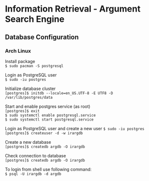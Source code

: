 # Information Retrieval - Argument Search Engine

## Database Configuration

### Arch Linux

Install package  
`$ sudo pacman -S postgresql`

Login as PostgreSQL user  
`$ sudo -iu postgres`

Initialize database cluster  
`[postgres]$ initdb --locale=en_US.UTF-8 -E UTF8 -D /var/lib/postgres/data`

Start and enable postgres service (as root)  
`[postgres]$ exit`  
`$ sudo systemctl enable postgresql.service`  
`$ sudo systemctl start postgresql.service`  

Login as PostgreSQL user and create a new user
`$ sudo -iu postgres`  
`[postgres]$ createuser -d -w irargdb`

Create a new database  
`[postgres]$ createdb argdb -O irargdb`

Check connection to database  
`[postgres]$ createdb argdb -O irargdb`

To login from shell use following command:  
`$ psql -U irargdb -d argdb`
